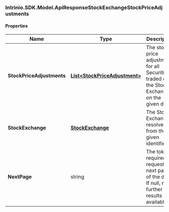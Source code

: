 [//]: # (CLASS:Intrinio.SDK.Model.ApiResponseStockExchangeStockPriceAdjustments)

[//]: # (KIND:object)

### Intrinio.SDK.Model.ApiResponseStockExchangeStockPriceAdjustments
#### Properties

[//]: # (START_DEFINITION)

Name | Type | Description
------------ | ------------- | -------------
**StockPriceAdjustments** | [**List&lt;StockPriceAdjustment&gt;**](StockPriceAdjustment.md) | The stock price adjustments for all Securities traded on the Stock Exchange on the given date &nbsp;
**StockExchange** | [**StockExchange**](StockExchange.md) | The Stock Exchange resolved from the given identifier &nbsp;
**NextPage** | string | The token required to request the next page of the data. If null, no further results are available. &nbsp;

[//]: # (END_DEFINITION)


[//]: # (CONTAINED_CLASS:Intrinio.SDK.Model.StockPriceAdjustment)


[//]: # (CONTAINED_CLASS:Intrinio.SDK.Model.StockExchange)


